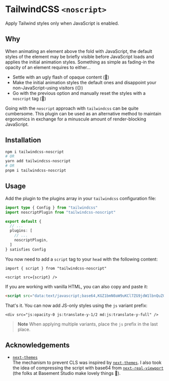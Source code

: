 # TailwindCSS `<noscript>`

Apply Tailwind styles only when JavaScript is enabled.

## Why

When animating an element above the fold with JavaScript, the default styles of the element may be briefly visible before JavaScript loads and applies the initial animation styles. Something as simple as fading-in the opacity of an element requires to either…

- Settle with an ugly flash of opaque content (🤢)
- Make the initial animation styles the default ones and disappoint your non-JavaScript-using visitors (😕)
- Go with the previous option and manually reset the styles with a `noscript` tag (🤮)

Going with the `noscript` approach with `tailwindcss` can be quite cumbersome. This plugin can be used as an alternative method to maintain ergonomics in exchange for a minuscule amount of render-blocking JavaScript.

## Installation

```sh
npm i tailwindcss-noscript
# OR
yarn add tailwindcss-noscript
# OR
pnpm i tailwindcss-noscript
```

## Usage

Add the plugin to the plugins array in your `tailwindcss` configuration file:

```ts
import type { Config } from "tailwindcss"
import noscriptPlugin from "tailwindcss-noscript"

export default {
  // ...
  plugins: [
    // ...
    noscriptPlugin,
  ]
} satisfies Config
```

You now need to add a `script` tag to your `head` with the following content:

```tsx
import { script } from "tailwindcss-noscript"

<script src={script} />
```

If you are working with vanilla HTML, you can also copy and paste it:

```html
<script src="data:text/javascript;base64,KGZ1bmN0aW9uKCl7ZG9jdW1lbnQuZG9jdW1lbnRFbGVtZW50LmNsYXNzTGlzdC5hZGQoImpzIik7fSgpKQ=="></script>
```

That's it. You can now add JS-only styles using the `js` variant prefix:

```tsx
<div src="js:opacity-0 js:translate-y-1/2 md:js:translate-y-full" />
```

> **Note**
> When applying multiple variants, place the `js` prefix in the last place.

## Acknowledgements

- [`next-themes`](https://github.com/pacocoursey/next-themes)  
  The mechanism to prevent CLS was inspired by [`next-themes`](https://github.com/pacocoursey/next-themes). I also took the idea of compressing the script with base64 from [`next-real-viewport`](https://github.com/basementstudio/next-real-viewport) (the folks at Basement Studio make lovely things 💖).
